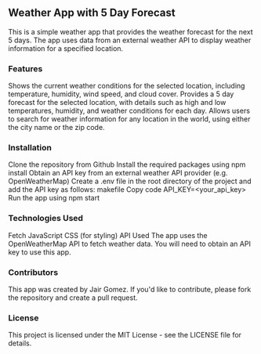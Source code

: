 ## Weather App with 5 Day Forecast
This is a simple weather app that provides the weather forecast for the next 5 days. The app uses data from an external weather API to display weather information for a specified location.

### Features
Shows the current weather conditions for the selected location, including temperature, humidity, wind speed, and cloud cover.
Provides a 5 day forecast for the selected location, with details such as high and low temperatures, humidity, and weather conditions for each day.
Allows users to search for weather information for any location in the world, using either the city name or the zip code.
### Installation
Clone the repository from Github
Install the required packages using npm install
Obtain an API key from an external weather API provider (e.g. OpenWeatherMap)
Create a .env file in the root directory of the project and add the API key as follows:
makefile
Copy code
API_KEY=<your_api_key>
Run the app using npm start
### Technologies Used
Fetch JavaScript
CSS (for styling)
API Used
The app uses the OpenWeatherMap API to fetch weather data. You will need to obtain an API key to use this app.

### Contributors
This app was created by Jair Gomez. If you'd like to contribute, please fork the repository and create a pull request.

### License
This project is licensed under the MIT License - see the LICENSE file for details.